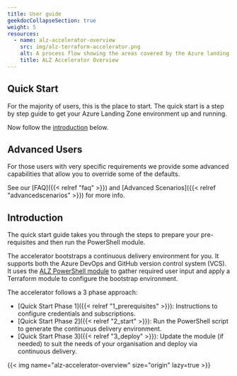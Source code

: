 ```yaml
---
title: User guide
geekdocCollapseSection: true
weight: 5
resources:
  - name: alz-accelerator-overview
    src: img/alz-terraform-accelerator.png
    alt: A process flow showing the areas covered by the Azure landing zones Terraform accelerator.
    title: ALZ Accelerator Overview
---
```

## Quick Start

For the majority of users, this is the place to start. The quick start is a step by step guide to get your Azure Landing Zone environment up and running.

Now follow the [introduction](#introduction) below.

## Advanced Users

For those users with very specific requirements we provide some advanced capabilities that allow you to override some of the defaults.

See our [FAQ]({{< relref "faq" >}}) and [Advanced Scenarios]({{< relref "advancedscenarios" >}}) for more info.

## Introduction

The quick start guide takes you through the steps to prepare your pre-requisites and then run the PowerShell module.

The accelerator bootstraps a continuous delivery environment for you. It supports both the Azure DevOps and GitHub version control system (VCS). It uses the [ALZ PowerShell module](https://www.powershellgallery.com/packages/ALZ) to gather required user input and apply a Terraform module to configure the bootstrap environment.

The accelerator follows a 3 phase approach:

- [Quick Start Phase 1]({{< relref "1_prerequisites" >}}): Instructions to configure credentials and subscriptions.
- [Quick Start Phase 2]({{< relref "2_start" >}}): Run the PowerShell script to generate the continuous delivery environment.
- [Quick Start Phase 3]({{< relref "3_deploy" >}}): Update the module (if needed) to suit the needs of your organisation and deploy via continuous delivery.

{{< img name="alz-accelerator-overview" size="origin" lazy=true >}}
